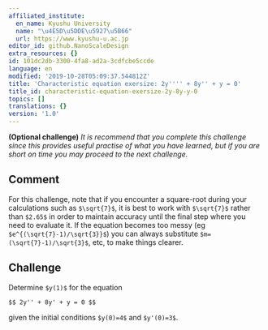 ```yaml
---
affiliated_institute:
  en_name: Kyushu University
  name: "\u4E5D\u5DDE\u5927\u5B66"
  url: https://www.kyushu-u.ac.jp
editor_id: github.NanoScaleDesign
extra_resources: {}
id: 101dc2db-3300-4fa8-ad2a-3cdfcbe5ccde
language: en
modified: '2019-10-28T05:09:37.544812Z'
title: 'Characteristic equation exersize: 2y'''' + 8y'' + y = 0'
title_id: characteristic-equation-exersize-2y-8y-y-0
topics: []
translations: {}
version: '1.0'
---
```


**(Optional challenge)**
*It is recommend that you complete this challenge since this provides useful practise of what you have learned, but if you are short on time you may proceed to the next challenge.*

## Comment
For this challenge, note that if you encounter a square-root during your calculations such as `$\sqrt{7}$`, it is best to work with `$\sqrt{7}$` rather than `$2.65$` in order to maintain accuracy until the final step where you need to evaluate it. If the equation becomes too messy (eg `$e^{(\sqrt{7}-1)/\sqrt{3}}$`) you can always substitute `$m=(\sqrt{7}-1)/\sqrt{3}$`, etc, to make things clearer.


## Challenge

Determine `$y(1)$` for the equation

`$$ 2y'' + 8y' + y = 0 $$`

given the initial conditions `$y(0)=4$` and `$y'(0)=3$`.
